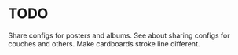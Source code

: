 # TODO
Share configs for posters and albums.
See about sharing configs for couches and others.
Make cardboards stroke line different.
